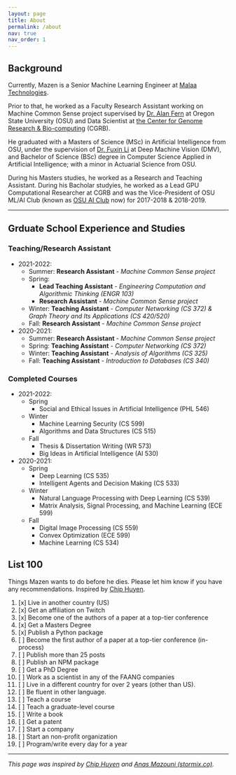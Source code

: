 ```yaml
---
layout: page
title: About
permalink: /about
nav: true
nav_order: 1
---
```


## Background

Currently, Mazen is a Senior Machine Learning Engineer at [Malaa Technologies](https://malaa.tech).

Prior to that, he worked as a Faculty Research Assistant working on Machine Common Sense project supervised by [Dr. Alan Fern](https://eecs.oregonstate.edu/people/fern-alan) at Oregon State University (OSU) and Data Scientist at [the Center for Genome Research & Bio-computing](https://cgrb.oregonstate.edu/) (CGRB).

He graduated with a Masters of Science (MSc) in Artificial Intelligence from OSU, under the supervision of [Dr. Fuxin Li](http://web.engr.oregonstate.edu/~lif/) at Deep Machine Vision (DMV), and Bachelor of Science (BSc) degree in Computer Science Applied in Artificial Intelligence; with a minor in Actuarial Science from OSU.

During his Masters studies, he worked as a Research and Teaching Assistant. During his Bacholar studyies, he worked as a Lead GPU Computational Researcher at CGRB and was the Vice-President of OSU ML/AI Club (known as [OSU AI Club](https://osuai.club) now) for 2017-2018 & 2018-2019.

---

## Grduate School Experience and Studies

### Teaching/Research Assistant
- 2021-2022:
  - Summer: **Research Assistant** - *Machine Common Sense project*
  - Spring:
    - **Lead Teaching Assistant** - *Engineering Computation and Algorithmic Thinking (ENGR 103)*
    - **Research Assistant** - *Machine Common Sense project*
  - Winter: **Teaching Assistant** - *Computer Networking (CS 372) & Graph Theory and Its Applications (CS 420/520)*
  - Fall: **Research Assistant** - *Machine Common Sense project*
- 2020-2021:
  - Summer: **Research Assistant** - *Machine Common Sense project*
  - Spring: **Teaching Assistant** - *Computer Networking (CS 372)*
  - Winter: **Teaching Assistant** - *Analysis of Algorithms (CS 325)*
  - Fall: **Teaching Assistant** - *Introduction to Databases (CS 340)*

### Completed Courses
- 2021-2022:
  - Spring
    - Social and Ethical Issues in Artificial Intelligence (PHL 546)
  - Winter
    - Machine Learning Security (CS 599)
    - Algorithms and Data Structures (CS 515)
  - Fall
    - Thesis & Dissertation Writing (WR 573)
    - Big Ideas in Artificial Intelligence (AI 530)
- 2020-2021:
  - Spring
    - Deep Learning (CS 535)
    - Intelligent Agents and Decision Making (CS 533)
  - Winter
    - Natural Language Processing with Deep Learning (CS 539)
    - Matrix Analysis, Signal Processing, and Machine Learning (ECE 599)
  - Fall
    - Digital Image Processing (CS 559)
    - Convex Optimization (ECE 599)
    - Machine Learning (CS 534)

## List 100

Things Mazen wants to do before he dies. Please let him know if you have any recommendations. Inspired by [Chip Huyen](https://huyenchip.com/).

1. [x] Live in another country (US)
2. [x] Get an affiliation on Twitch
3. [x] Become one of the authors of a paper at a top-tier conference
4. [x] Get a Masters Degree
5. [x] Publish a Python package
6. [ ] Become the first author of a paper at a top-tier conference (in-process)
7. [ ] Publish more than 25 posts
8. [ ] Publish an NPM package
9. [ ] Get a PhD Degree
10.  [ ] Work as a scientist in any of the FAANG companies
11. [ ] Live in a different country for over 2 years (other than US).
12. [ ] Be fluent in other language.
13. [ ] Teach a course
14. [ ] Teach a graduate-level course
15. [ ] Write a book
16. [ ] Get a patent
17. [ ] Start a company
18. [ ] Start an non-profit organization
19. [ ] Program/write every day for a year


---
*This page was inspired by [Chip Huyen](https://huyenchip.com/) and [Anas Mazouni (stormix.co)](https://stormix.co/).*
